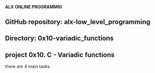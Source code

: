 #### ALX ONLINE PROGRAMMIG
## GitHub repository: alx-low_level_programming
## Directory: 0x10-variadic_functions
## project 0x10. C - Variadic functions
there are 4 main tasks.
